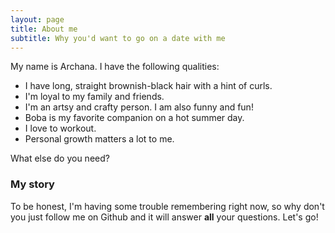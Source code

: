 ```yaml
---
layout: page
title: About me
subtitle: Why you'd want to go on a date with me
---
```


My name is Archana. I have the following qualities:

- I have long, straight brownish-black hair with a hint of curls.
- I'm loyal to my family and friends.
- I'm an artsy and crafty person. I am also funny and fun!
- Boba is my favorite companion on a hot summer day.
- I love to workout.
- Personal growth matters a lot to me.


What else do you need?

### My story

To be honest, I'm having some trouble remembering right now, so why don't you just follow me on Github and it will answer **all** your questions. Let's go!
